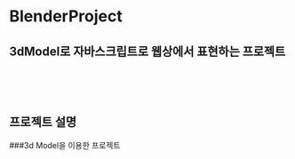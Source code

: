 # BlenderProject
## 3dModel로 자바스크립트로 웹상에서 표현하는 프로젝트
<br>
<br>
<br>

## 프로젝트 설명
###3d Model을 이용한 프로젝트
